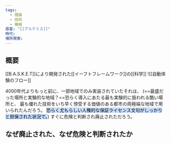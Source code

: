 ```yaml
---
tags:
  - 理論
  - 技術
  - 機械
惑星: "[[アルテミス]]"
時代: 
場所現実:
---
```

## 概要
[[B.A.S.K.E.T]]により開発された[[イーフトフレームワーク]]の[[科学]]
![[自動体験のフロー]]

4000年代よりもっと前に、一部地域でのみ実装されていたそれは、
(==最盛だった場所と実験的な地域？==恐らく導入にあたる最も実験的に扱われる酷い場所と、
最も優れた技術をいち早く傍受する価値のある都市の両極端な地域で用いられたんだろう。
<mark style="background: #ADCCFFA6;">恐らく尤もらしい人権的な保証ライセンス文句がしっかりと担保された状況で。</mark>)
すぐに危険と判断され廃止されただろう。
## なぜ廃止された、なぜ危険と判断されたか


